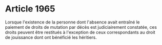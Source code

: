 # Article 1965

Lorsque l'existence de la personne dont l'absence avait entraîné le paiement de droits de mutation par décès est
judiciairement constatée, ces droits peuvent être restitués à l'exception de ceux correspondants au droit de jouissance dont
ont bénéficié les héritiers.

